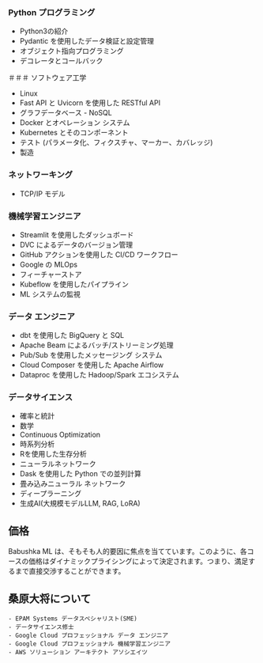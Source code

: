### Python プログラミング
- Python3の紹介
- Pydantic を使用したデータ検証と設定管理
- オブジェクト指向プログラミング
- デコレータとコールバック

＃＃＃ ソフトウェア工学
- Linux
- Fast API と Uvicorn を使用した RESTful API
- グラフデータベース - NoSQL
- Docker とオペレーション システム
- Kubernetes とそのコンポーネント
- テスト (パラメータ化、フィクスチャ、マーカー、カバレッジ)
- 製造

### ネットワーキング
- TCP/IP モデル

### 機械学習エンジニア
- Streamlit を使用したダッシュボード
- DVC によるデータのバージョン管理
- GitHub アクションを使用した CI/CD ワークフロー
- Google の MLOps
- フィーチャーストア
- Kubeflow を使用したパイプライン
- ML システムの監視

### データ エンジニア
- dbt を使用した BigQuery と SQL
- Apache Beam によるバッチ/ストリーミング処理
- Pub/Sub を使用したメッセージング システム
- Cloud Composer を使用した Apache Airflow
- Dataproc を使用した Hadoop/Spark エコシステム

### データサイエンス
- 確率と統計
- 数学
- Continuous Optimization
- 時系列分析
- Rを使用した生存分析
- ニューラルネットワーク
- Dask を使用した Python での並列計算
- 畳み込みニューラル ネットワーク
- ディープラーニング
- 生成AI(大規模モデルLLM, RAG, LoRA)


## 価格
Babushka ML は、そもそも人的要因に焦点を当てています。このように、各コースの価格はダイナミックプライシングによって決定されます。つまり、満足するまで直接交渉することができます。

## 桑原大将について
```
- EPAM Systems データスペシャリスト(SME)
- データサイエンス修士
- Google Cloud プロフェッショナル データ エンジニア
- Google Cloud プロフェッショナル 機械学習エンジニア
- AWS ソリューション アーキテクト アソシエイツ
```